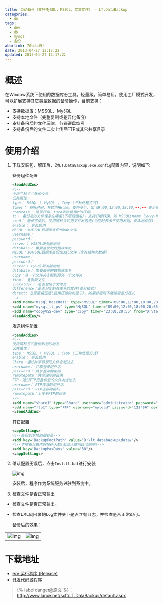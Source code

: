 ```yaml
---
title: 自动备份（支持MySQL，MSSQL，文本文件） - LT.DataBackup
categories:
  - db
tags:
  - dev
  - db
  - mysql
  - 备份
abbrlink: 70bcbd9f
date: 2013-04-27 12:17:22
updated: 2013-04-27 12:17:22
---
```


# 概述

在Window系统下使用的数据库份工具，轻量级，简单易用。使用工厂模式开发，可以扩展支持其它类型数据的备份操作，目前支持：

- 支持数据库：MSSQL、MySQL
- 支持本地文件（完整复制或差异化备份）
- 支持备份后的文件压缩，节省硬盘空间
- 支持备份后的文件二次上传至FTP或其它共享目录

<!--more-->

# 使用介绍

1. 下载安装包，解压后，对`LT.DataBackup.exe.config`配置内容，说明如下: 

   备份组件配置

   ```xml
   <ReadAddIns>
   <!--
   支持三种方式备份文件
   公共属性：
   type： MSSQL \ MySQL \ Copy (三种处理方式)
   timer： 备份时间，格式为HH:mm。支持多个，如 09:00,12:00,18:00,--:-- 表示任何时间，00:00表示在启动时运行一次
   compress： 是否压缩，ture表示使用zip压缩
   to： 备份后的文件保存在哪里(不带后缀名)，支持日期转换，如 MSSQL\name_(yyyy-MM-dd,HHmm)
   send： 备份完毕后，使用哪种方式把文件发送走(为空时表示不使用发送，仅本地保存)
   enable： 是否启用
   MSSQL：从MSSQL数据库备份出bak文件
   username：
   password：
   server： MSSQL服务器地址
   database： 需要备份的数据库库名
   MySQL：从MySQL数据库备份出sql文件（含有结构和数据）
   username：
   password：
   server： MySql服务器地址
   database： 需要备份的数据库库名
   Copy：从一个文件夹复制到另外一个文件夹
   from： 复制源文件
   subfolder： 是否包括子文件夹
   difference：是否只复制有差异的文件(差分模式)
   direct: 是否直接压缩(启用压缩的前提下)，如果启用则不能使用差分模式
   -->
   <add name="mssql_basedata" type="MSSQL" timer="09:00,12:00,18:00,20:51" username="sa" password="123456" server="192.168.1.251" database="bpo_base_data" to="MSSQL\basedata_(yyyy-MM-dd,HHmm)" compress="true" send="ftp1" enable="false" />
   <add name="mysql_lt_ps" type="MySQL" timer="09:00,12:00,18:00,20:55" username="root" password="123456" server="192.168.56.101" database="lt_ps" to="MySQL\lt_ps_(yyyy-MM-dd,HHmm)" compress="true" send="ftp1" enable="false"/>
   <add name="copyVSS-dev" type="Copy" timer="23:00,20:55" from="D:\test" to="VSS\test_(yyyy-MM-dd,HHmm)" subfolder="true" difference="true" direct="true" compress="true" send="ftp1" enable="true" />
   <ReadAddIns/>
   ```

   发送组件配置

   ```xml
   <SendAddIns>
   <!--
   支持两种方式备份到别的地方
   公共属性：
   type： MSSQL \ MySQL \ Copy (三种处理方式)
   enable： 是否启用
   Share：通过共享目录把文件复制过去
   username： 共享登录用户名
   password： 共享登录的密码
   remotepath：共享储存的目录
   FTP：通过FTP把备份后的文件发送出去
   username： FTP连接的用户名
   password： FTP连接的密码
   remotepath：上传到FTP的目录
   -->
   <add name="share1" type="Share" username="administrator" password="123456" server="192.168.1.249" remotepath="\d$\sharebackup" enable="true" />
   <add name="ftp1" type="FTP" username="upload" password="123456" server="192.168.1.249" remotepath="ftpbackup" enable="true" />
   </SendAddIns>
   ```

   其它配置

   ```xml
   <appSettings>
   <!--备份到本地的根目录-->
   <add key="BackupRootPath" value="D:\lt.databackup\data\"/>
   <!--本地备份最大的储存天数(超过天数则自动删除)-->
   <add key="BackupMaxDays" value="30"/>
   </appSettings>
   ```

1. 确认配置无误后，点击`Install.bat`进行安装

	![img](https://ws4.sinaimg.cn/large/006tNc79ly1ftph3704yej305z05aq2q.jpg)

	安装后，程序作为系统服务进驻到系统中。

3. 检查文件是否正常输出

  - 检查文件是否正常输出。

  - 检查EXE同目录的Log文件夹下是否含有日志，并检查是否正常即可。

    备份后的效果：

|                                                              |                                                              |
| ------------------------------------------------------------ | ------------------------------------------------------------ |
| ![img](https://ws2.sinaimg.cn/large/006tNc79ly1ftph333v5qj306902wglg.jpg) | ![img](https://ws4.sinaimg.cn/large/006tNc79ly1ftph2v479zj305l04rmwy.jpg) |



# 下载地址

- [exe 运行程序 (Release)](https://image.xuebin.me/LT.DataBackup/LT.DataBackup-EXE.rar)
- [开发代码源程序](https://image.xuebin.me/LT.DataBackup/LT.DataBackup-SourceCode.rar)


> {% label danger@原文 %}：http://www.lanxe.net/soft/LT.DataBackup/default.aspx